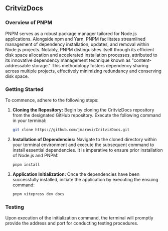 ## CritvizDocs

### Overview of PNPM

PNPM serves as a robust package manager tailored for Node.js applications. Alongside npm and Yarn, PNPM facilitates streamlined management of dependency installation, updates, and removal within Node.js projects. Notably, PNPM distinguishes itself through its efficient disk space allocation and accelerated installation processes, attributed to its innovative dependency management technique known as "content-addressable storage." This methodology fosters dependency sharing across multiple projects, effectively minimizing redundancy and conserving disk space.

### Getting Started

To commence, adhere to the following steps:

1. **Cloning the Repository:**
   Begin by cloning the CritvizDocs repository from the designated GitHub repository. Execute the following command in your terminal:

   ```sh
   git clone https://github.com/jmarovi/CritvizDocs.git
   ```

2. **Installation of Dependencies:**
   Navigate to the cloned directory within your terminal environment and execute the subsequent command to install essential dependencies. It is imperative to ensure prior installation of Node.js and PNPM:

   ```sh
   pnpm install
   ```

3. **Application Initialization:**
   Once the dependencies have been successfully installed, initiate the application by executing the ensuing command:

   ```sh
   pnpm vitepress dev docs
   ```

### Testing

Upon execution of the initialization command, the terminal will promptly provide the address and port for conducting testing procedures.
